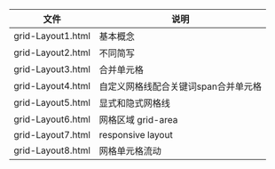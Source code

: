 文件|说明
---|---
grid-Layout1.html|基本概念
grid-Layout2.html|不同简写
grid-Layout3.html|合并单元格
grid-Layout4.html|自定义网格线配合关键词span合并单元格
grid-Layout5.html|显式和隐式网格线
grid-Layout6.html|网格区域 grid-area
grid-Layout7.html|responsive layout
grid-Layout8.html|网格单元格流动
